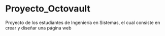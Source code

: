 # Proyecto_Octovault
 Proyecto de los estudiantes de Ingeniería en Sistemas, el cual consiste en crear y diseñar una página web
